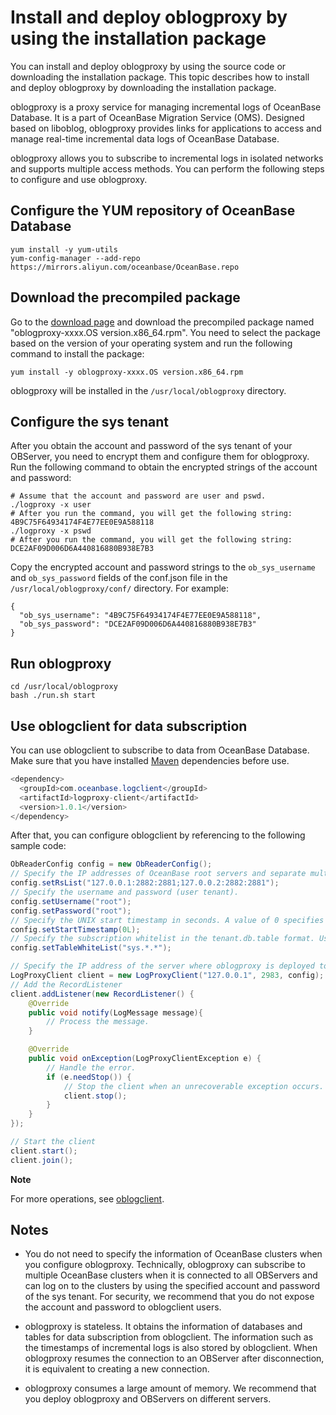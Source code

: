 Install and deploy oblogproxy by using the installation package 
====================================================================================

You can install and deploy oblogproxy by using the source code or downloading the installation package. This topic describes how to install and deploy oblogproxy by downloading the installation package. 

oblogproxy is a proxy service for managing incremental logs of OceanBase Database. It is a part of OceanBase Migration Service (OMS). Designed based on liboblog, oblogproxy provides links for applications to access and manage real-time incremental data logs of OceanBase Database. 

oblogproxy allows you to subscribe to incremental logs in isolated networks and supports multiple access methods. You can perform the following steps to configure and use oblogproxy. 

Configure the YUM repository of OceanBase Database 
-----------------------------------------------------------------------

```unknow
yum install -y yum-utils
yum-config-manager --add-repo https://mirrors.aliyun.com/oceanbase/OceanBase.repo
```



Download the precompiled package 
-----------------------------------------------------

Go to the [download page](https://mirrors.aliyun.com/oceanbase/community/stable/el/7/x86_64/) and download the precompiled package named "oblogproxy-xxxx.OS version.x86_64.rpm". You need to select the package based on the version of your operating system and run the following command to install the package:

```unknow
yum install -y oblogproxy-xxxx.OS version.x86_64.rpm
```



oblogproxy will be installed in the `/usr/local/oblogproxy` directory.

Configure the sys tenant 
---------------------------------------------

After you obtain the account and password of the sys tenant of your OBServer, you need to encrypt them and configure them for oblogproxy. Run the following command to obtain the encrypted strings of the account and password:

```unknow
# Assume that the account and password are user and pswd.
./logproxy -x user
# After you run the command, you will get the following string: 4B9C75F64934174F4E77EE0E9A588118
./logproxy -x pswd
# After you run the command, you will get the following string: DCE2AF09D006D6A440816880B938E7B3
```



Copy the encrypted account and password strings to the `ob_sys_username` and `ob_sys_password` fields of the conf.json file in the `/usr/local/oblogproxy/conf/` directory. For example:

```unknow
{
  "ob_sys_username": "4B9C75F64934174F4E77EE0E9A588118",
  "ob_sys_password": "DCE2AF09D006D6A440816880B938E7B3"
}
```



Run oblogproxy 
-----------------------------------

```unknow
cd /usr/local/oblogproxy
bash ./run.sh start
```



Use oblogclient for data subscription 
----------------------------------------------------------

You can use oblogclient to subscribe to data from OceanBase Database. Make sure that you have installed [Maven](https://search.maven.org/search?q=g:com.oceanbase.logclient) dependencies before use. 

```java
<dependency>
  <groupId>com.oceanbase.logclient</groupId>
  <artifactId>logproxy-client</artifactId>
  <version>1.0.1</version>
</dependency>
```



After that, you can configure oblogclient by referencing to the following sample code:

```java
ObReaderConfig config = new ObReaderConfig();
// Specify the IP addresses of OceanBase root servers and separate multiple IP addresses with semicolons (;) in the following format: ip1:rpc_port1:sql_port1;ip2:rpc_port2:sql_port2
config.setRsList("127.0.0.1:2882:2881;127.0.0.2:2882:2881");
// Specify the username and password (user tenant).
config.setUsername("root");
config.setPassword("root");
// Specify the UNIX start timestamp in seconds. A value of 0 specifies to start the client from the current time. 
config.setStartTimestamp(0L);
// Specify the subscription whitelist in the tenant.db.table format. Use asterisks (*) as wildcards.
config.setTableWhiteList("sys.*.*");

// Specify the IP address of the server where oblogproxy is deployed to create the client instance.
LogProxyClient client = new LogProxyClient("127.0.0.1", 2983, config);
// Add the RecordListener
client.addListener(new RecordListener() {
    @Override
    public void notify(LogMessage message){
        // Process the message.
    }

    @Override
    public void onException(LogProxyClientException e) {
        // Handle the error.
        if (e.needStop()) {
            // Stop the client when an unrecoverable exception occurs.
            client.stop();
        }
    }
});

// Start the client
client.start();
client.join();
```


**Note**



For more operations, see [oblogclient](https://github.com/oceanbase/oblogclient).

Notes 
--------------------------

* You do not need to specify the information of OceanBase clusters when you configure oblogproxy. Technically, oblogproxy can subscribe to multiple OceanBase clusters when it is connected to all OBServers and can log on to the clusters by using the specified account and password of the sys tenant. For security, we recommend that you do not expose the account and password to oblogclient users.

  

* oblogproxy is stateless. It obtains the information of databases and tables for data subscription from oblogclient. The information such as the timestamps of incremental logs is also stored by oblogclient. When oblogproxy resumes the connection to an OBServer after disconnection, it is equivalent to creating a new connection.

  

* oblogproxy consumes a large amount of memory. We recommend that you deploy oblogproxy and OBServers on different servers.

  



